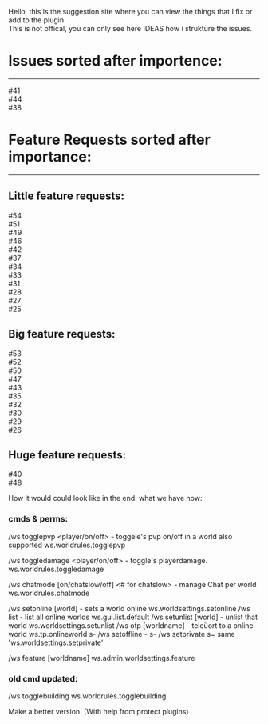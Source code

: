Hello, this is the suggestion site where you can view the things that I fix or add to the plugin.  
This is not offical, you can only see here IDEAS how i strukture the issues.


# Issues sorted after importence:
---
#41  
#44  
#38  
  
# Feature Requests sorted after importance:
---
  
## Little feature requests:
#54  
#51  
#49  
#46  
#42  
#37  
#34  
#33  
#31  
#28  
#27  
#25  
  
## Big feature requests:
#53  
#52  
#50  
#47  
#43  
#35  
#32  
#30  
#29  
#26  
  

## Huge feature requests:
#40  
#48  


How it would could look like in the end:
what we have now:


### cmds & perms:
/ws togglepvp <player/on/off> - toggele's pvp on/off in a world <player> also supported
ws.worldrules.togglepvp

/ws toggledamage <player/on/off> - toggle's playerdamage.
ws.worldrules.toggledamage

/ws chatmode [on/chatslow/off] <#<number> for chatslow> - manage Chat per world
ws.worldrules.chatmode

/ws setonline [world] - sets a world online
ws.worldsettings.setonline
/ws list - list all online worlds
ws.gui.list.default
/ws setunlist [world] - unlist that world
ws.worldsettings.setunlist
/ws otp [worldname] - teleüort to a online world
ws.tp.onlineworld
s- /ws setoffline - 
s- /ws setprivate
s= same 'ws.worldsettings.setprivate'

/ws feature [worldname]
ws.admin.worldsettings.feature


### old cmd updated:
/ws togglebuilding
ws.worldrules.togglebuilding

Make a better version. (With help from protect plugins)

